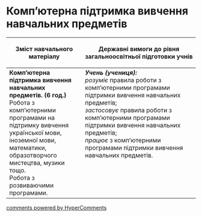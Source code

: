 <div id="hypercomments_widget" class="js-hypercomments-widget invisible"></div>

Комп’ютерна підтримка вивчення навчальних предметів
=============================================

<table>
<thead>
  <tr>
    <th width="40%" align="center"><p>Зміст навчального матеріалу</p></td>
    <th width="60%" align="center"><p>Державні вимоги до рівня загальноосвітньої підготовки учнів</p></td>
  </tr>
</thead>
<tbody>
  <tr>
    <td width="40%" style="vertical-align:top !important;">
    <b>Комп’ютерна підтримка вивчення навчальних предметів. (6 год.)</b><br>
    Робота з комп’ютерними програмами на підтримку вивчення української мови, іноземної мови, математики, образотворчого мистецтва, музики тощо.<br>
    Робота з розвиваючими програмами.
    </td>
    <td width="60%" style="vertical-align:top !important;">
    <i><b>Учень (учениця):</b></i><br>
	<i>розуміє</i> правила роботи з комп’ютерними програмами підтримки вивчення навчальних предметів;<br>
  <i>застосовує</i> правила роботи з комп’ютерними програмами підтримки вивчення навчальних предметів;<br>
  <i>працює</i> з комп’ютерними програмами підтримки вивчення навчальних предметів.<br>
	</td>
  </tr>
</tbody>
</table>

<div class="js-hypercomments-container">
<a href="http://hypercomments.com" class="hc-link" title="comments widget">comments powered by HyperComments</a>
</div>